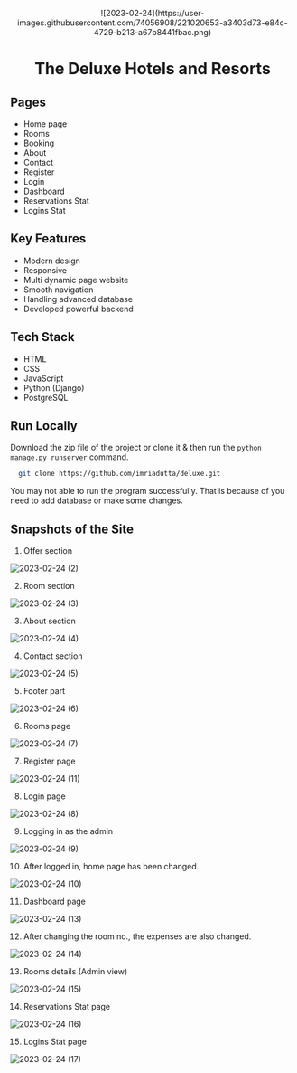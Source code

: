 
<p align="center">
![2023-02-24](https://user-images.githubusercontent.com/74056908/221020653-a3403d73-e84c-4729-b213-a67b8441fbac.png)
</p>

<h1 align="center"> The Deluxe Hotels and Resorts  </h1>

## Pages

- Home page
- Rooms
- Booking
- About
- Contact
- Register
- Login
- Dashboard
- Reservations Stat
- Logins Stat

## Key Features

- Modern design
- Responsive 
- Multi dynamic page website
- Smooth navigation
- Handling advanced database
- Developed powerful backend

## Tech Stack
- HTML
- CSS
- JavaScript
- Python (Django)
- PostgreSQL

## Run Locally

Download the zip file of the project or clone it & then run the ```python manage.py runserver``` command.

```bash
  git clone https://github.com/imriadutta/deluxe.git
```

You may not able to run the program successfully. That is because of you need to add database or make some changes.

## Snapshots of the Site

1. Offer section

![2023-02-24 (2)](https://user-images.githubusercontent.com/74056908/221017681-3f6bf331-9428-470c-bfad-71d6be8d8ebd.png)

2. Room section

![2023-02-24 (3)](https://user-images.githubusercontent.com/74056908/221017738-e9f87c0f-8a49-4c9d-854b-c45f92d0a74a.png)

3. About section

![2023-02-24 (4)](https://user-images.githubusercontent.com/74056908/221017859-b199e232-6d9b-439e-9102-5f9e7942825c.png)

4. Contact section

![2023-02-24 (5)](https://user-images.githubusercontent.com/74056908/221017882-9e78d4e9-607f-4bad-b81d-d7845f30f928.png)

5. Footer part

![2023-02-24 (6)](https://user-images.githubusercontent.com/74056908/221017911-76eb9459-715f-482e-9404-e343778488dd.png)

6. Rooms page

![2023-02-24 (7)](https://user-images.githubusercontent.com/74056908/221019717-7358fba4-bdc3-4a0f-b515-ef40b34a9d18.png)

7. Register page

![2023-02-24 (11)](https://user-images.githubusercontent.com/74056908/221018068-8e3c183f-f62a-4acb-9cac-758a957143d3.png)

8. Login page

![2023-02-24 (8)](https://user-images.githubusercontent.com/74056908/221018356-637a7202-3523-4cb8-954e-c6cf130548b9.png)

9. Logging in as the admin

![2023-02-24 (9)](https://user-images.githubusercontent.com/74056908/221018387-95ed8349-4c0d-4446-8445-d3f70102666f.png)

10. After logged in, home page has been changed.

![2023-02-24 (10)](https://user-images.githubusercontent.com/74056908/221018432-416939e7-c499-4e99-bc56-061ec9d10be0.png)

11. Dashboard page

![2023-02-24 (13)](https://user-images.githubusercontent.com/74056908/221018590-9dd928d5-5904-42fb-acbe-21a680b6da64.png)

12. After changing the room no., the expenses are also changed.

![2023-02-24 (14)](https://user-images.githubusercontent.com/74056908/221018626-d4c01399-1d0e-4ce5-a722-d01937cf1a1c.png)

13. Rooms details (Admin view)

![2023-02-24 (15)](https://user-images.githubusercontent.com/74056908/221018647-695b18d3-147a-4c0c-94fe-7abee5a01d64.png)

14. Reservations Stat page

![2023-02-24 (16)](https://user-images.githubusercontent.com/74056908/221018669-cfc3a381-f99b-4406-abf0-2d1d89f5b752.png)

15. Logins Stat page

![2023-02-24 (17)](https://user-images.githubusercontent.com/74056908/221018701-bef966bd-f0d2-456d-a152-6a9bfdd943ef.png)


